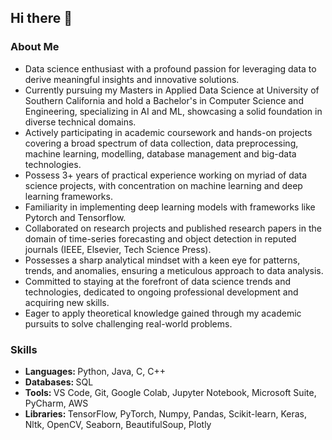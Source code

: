 ## Hi there 👋

### About Me
<ul>
  <li>
    Data science enthusiast with a profound passion for leveraging data to derive meaningful insights and innovative solutions.
  </li>
  <li>
    Currently pursuing my Masters in Applied Data Science at University of Southern California and hold a Bachelor's in Computer Science and Engineering, specializing in AI and ML, showcasing a solid foundation in diverse technical domains.
  </li>
  <li>
    Actively participating in academic coursework and hands-on projects covering a broad spectrum of data collection, data preprocessing, machine learning, modelling, database management and big-data technologies.
  </li>
  <li>
    Possess 3+ years of practical experience working on myriad of data science projects, with concentration on machine learning and deep learning frameworks. 
  </li>
  <li>
    Familiarity in implementing deep learning models with frameworks like Pytorch and Tensorflow.
  </li>
  <li>
    Collaborated on research projects and published research papers in the domain of time-series forecasting and object detection in reputed journals (IEEE, Elsevier, Tech Science Press).
  </li>
  <li>
    Possesses a sharp analytical mindset with a keen eye for patterns, trends, and anomalies, ensuring a meticulous approach to data analysis.
  </li>
  <li>
    Committed to staying at the forefront of data science trends and technologies, dedicated to ongoing professional development and acquiring new skills.
  </li>
  <li>
    Eager to apply theoretical knowledge gained through my academic pursuits to solve challenging real-world problems.
  </li>

</ul>

### Skills
<ul>
  <li>
    <b>Languages: </b>Python, Java, C, C++
  </li>
  <li>
    <b>Databases: </b>SQL
  </li>
  <li>
    <b>Tools: </b>VS Code, Git, Google Colab, Jupyter Notebook, Microsoft Suite, PyCharm, AWS
  </li>
  <li>
    <b>Libraries: </b>TensorFlow, PyTorch, Numpy, Pandas, Scikit-learn, Keras, Nltk, OpenCV, Seaborn, BeautifulSoup, Plotly
  </li>
</ul>
<!--
**AnshumanMohanty-2001/AnshumanMohanty-2001** is a ✨ _special_ ✨ repository because its `README.md` (this file) appears on your GitHub profile.

Here are some ideas to get you started:

- 🔭 I’m currently working on ...
- 🌱 I’m currently learning ...
- 👯 I’m looking to collaborate on ...
- 🤔 I’m looking for help with ...
- 💬 Ask me about ...
- 📫 How to reach me: ...
- 😄 Pronouns: ...
- ⚡ Fun fact: ...
-->
